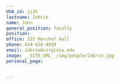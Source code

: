 ```yaml
---
UVA_id: ji2k
lastname: Imbrie
name: John
general_position: faculty
position:
office: 325 Kerchof Hall
phone: 434-924-4910
email: imbrie@virginia.edu
image: __SITE_URL__/img/people/Imbrie.jpg
personal_page:


---
```

